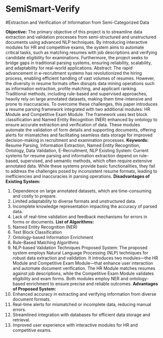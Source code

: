 # SemiSmart-Verify
#Extraction and Verification of Information from Semi-Categorized Data

**Objective:** The primary objective of this project is to streamline data extraction and validation processes from semi-structured and unstructured documents using advanced NLP techniques. By introducing interactive modules for HR and competitive exams, the system aims to automate critical tasks, such as matching resumes with job descriptions and verifying candidate eligibility for examinations. Furthermore, the project seeks to bridge gaps in traditional parsing systems, ensuring reliability, scalability, and adaptability for real-world applications.
Abstract: The rapid advancement in e-recruitment systems has revolutionized the hiring process, enabling efficient handling of vast volumes of resumes. However, the diversity in resume formats often disrupts data mining operations such as information extraction, profile matching, and applicant ranking. Traditional methods, including rule-based and supervised approaches, heavily rely on large annotated datasets, making them time-intensive and prone to inaccuracies. To overcome these challenges, this paper introduces a resume parsing framework integrated with two additional modules: HR Module and Competitive Exam Module. The framework uses text block classification and Named Entity Recognition (NER) enhanced by ontology to ensure accurate extraction and verification of data. These modules automate the validation of form details and supporting documents, offering alerts for mismatches and facilitating seamless data storage for improved decision-making in recruitment and examination processes.
**Keywords:** Resume Parsing, Information Extraction, Named Entity Recognition, Ontology, Data Validation, E-Recruitment, NLP
Existing System: Current systems for resume parsing and information extraction depend on rule-based, supervised, and semantic methods, which often require extensive annotated data. While these systems provide basic functionalities, they fail to address the challenges posed by inconsistent resume formats, leading to inefficiencies and inaccuracies in parsing operations.
**Disadvantages of Existing System:**
1.	Dependence on large annotated datasets, which are time-consuming and costly to prepare.
2.	Limited adaptability to diverse formats and unstructured data.
3.	Incomplete knowledge representation impacting the accuracy of parsed data.
4.	Lack of real-time validation and feedback mechanisms for errors in forms or documents.
**List of Algorithms:**
1.	Named Entity Recognition (NER)
2.	Text Block Classification
3.	Ontology-based Information Enrichment
4.	Rule-Based Matching Algorithms
5.	NLP-based Validation Techniques
Proposed System: The proposed system employs Natural Language Processing (NLP) techniques for robust data extraction and validation. It introduces two modules—the HR Module and Competitive Exam Module—that enhance user interaction and automate document verification. The HR Module matches resumes against job descriptions, while the Competitive Exam Module validates eligibility and exam forms. Both modules employ NER and ontology-based enrichment to ensure precise and reliable outcomes.
**Advantages of Proposed System:**
1.	Enhanced accuracy in extracting and verifying information from diverse document formats.
2.	Real-time alerts for mismatched or incomplete data, reducing manual errors.
3.	Streamlined integration with databases for efficient data storage and retrieval.
4.	Improved user experience with interactive modules for HR and competitive exams.
